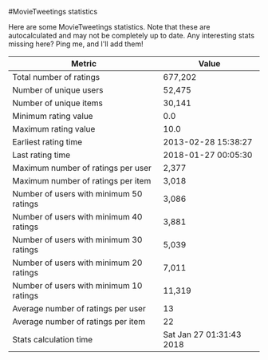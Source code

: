 #MovieTweetings statistics

Here are some MovieTweetings statistics. Note that these are autocalculated and may not be completely up to date. Any interesting stats missing here? Ping me, and I'll add them!

Metric | Value
--- | ---
Total number of ratings                 | 677,202
Number of unique users                  | 52,475
Number of unique items                  | 30,141
Minimum rating value                    | 0.0
Maximum rating value                    | 10.0
Earliest rating time                    | 2013-02-28 15:38:27
Last rating time                        | 2018-01-27 00:05:30
Maximum number of ratings per user      | 2,377
Maximum number of ratings per item      | 3,018
Number of users with minimum 50 ratings | 3,086
Number of users with minimum 40 ratings | 3,881
Number of users with minimum 30 ratings | 5,039
Number of users with minimum 20 ratings | 7,011
Number of users with minimum 10 ratings | 11,319
Average number of ratings per user      | 13
Average number of ratings per item      | 22
Stats calculation time                  | Sat Jan 27 01:31:43 2018

